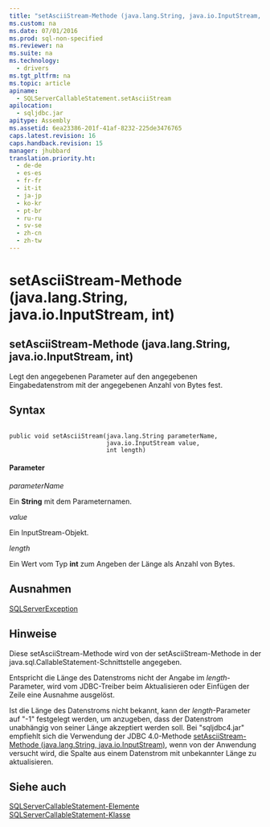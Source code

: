 ```yaml
---
title: "setAsciiStream-Methode (java.lang.String, java.io.InputStream, int)"
ms.custom: na
ms.date: 07/01/2016
ms.prod: sql-non-specified
ms.reviewer: na
ms.suite: na
ms.technology: 
  - drivers
ms.tgt_pltfrm: na
ms.topic: article
apiname: 
  - SQLServerCallableStatement.setAsciiStream
apilocation: 
  - sqljdbc.jar
apitype: Assembly
ms.assetid: 6ea23386-201f-41af-8232-225de3476765
caps.latest.revision: 16
caps.handback.revision: 15
manager: jhubbard
translation.priority.ht: 
  - de-de
  - es-es
  - fr-fr
  - it-it
  - ja-jp
  - ko-kr
  - pt-br
  - ru-ru
  - sv-se
  - zh-cn
  - zh-tw
---
```

# setAsciiStream-Methode (java.lang.String, java.io.InputStream, int)
    
## setAsciiStream\-Methode \(java.lang.String, java.io.InputStream, int\)  
 Legt den angegebenen Parameter auf den angegebenen Eingabedatenstrom mit der angegebenen Anzahl von Bytes fest.  
  
## Syntax  
  
```  
  
public void setAsciiStream(java.lang.String parameterName,  
                           java.io.InputStream value,  
                           int length)  
```  
  
#### Parameter  
 *parameterName*  
  
 Ein **String** mit dem Parameternamen.  
  
 *value*  
  
 Ein InputStream\-Objekt.  
  
 *length*  
  
 Ein Wert vom Typ **int** zum Angeben der Länge als Anzahl von Bytes.  
  
## Ausnahmen  
 [SQLServerException](../content/SQLServerException-Class.md)  
  
## Hinweise  
 Diese setAsciiStream\-Methode wird von der setAsciiStream\-Methode in der java.sql.CallableStatement\-Schnittstelle angegeben.  
  
 Entspricht die Länge des Datenstroms nicht der Angabe im *length*\-Parameter, wird vom JDBC\-Treiber beim Aktualisieren oder Einfügen der Zeile eine Ausnahme ausgelöst.  
  
 Ist die Länge des Datenstroms nicht bekannt, kann der *length*\-Parameter auf "\-1" festgelegt werden, um anzugeben, dass der Datenstrom unabhängig von seiner Länge akzeptiert werden soll. Bei "sqljdbc4.jar" empfiehlt sich die Verwendung der JDBC 4.0\-Methode [setAsciiStream\-Methode \(java.lang.String, java.io.InputStream\)](../content/setAsciiStream-Method--java.lang.String--java.io.InputStream-.md), wenn von der Anwendung versucht wird, die Spalte aus einem Datenstrom mit unbekannter Länge zu aktualisieren.  
  
## Siehe auch  
 [SQLServerCallableStatement-Elemente](../content/SQLServerCallableStatement-Members.md)   
 [SQLServerCallableStatement-Klasse](../content/SQLServerCallableStatement-Class.md)  
  
  